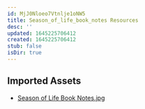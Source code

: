 ```yaml
---
id: MjJ0Nloeo7Vtnlje1oNW5
title: Season_of_life_book_notes Resources
desc: ''
updated: 1645225706412
created: 1645225706412
stub: false
isDir: true
---
```

## Imported Assets
- [Season of Life Book Notes.jpg](/assets/season-of-life-book-notes.jpg)
